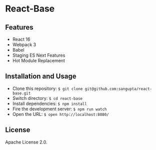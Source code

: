 # React-Base

## Features

* React 16
* Webpack 3
* Babel
* Staging ES Next Features
* Hot Module Replacement

## Installation and Usage

* Clone this repository: `$ git clone git@github.com:sangupta/react-base.git`
* Switch directory:  `$ cd react-base`
* Install dependencies: `$ npm install`
* Fire the development server: `$ npm run watch`
* Open the URL: `$ open http://localhost:8080/`

## License

Apache License 2.0.
